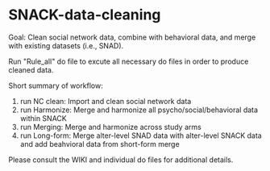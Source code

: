 # SNACK-data-cleaning

Goal: Clean social network data, combine with behavioral data, and merge with existing datasets (i.e., SNAD).

Run "Rule_all" do file to excute all necessary do files in order to produce cleaned data.

Short summary of workflow:

1. run NC clean: Import and clean social network data
2. run Harmonize: Merge and harmonize all psycho/social/behavioral data within SNACK
3. run Merging: Merge and harmonize across study arms
4. run Long-form: Merge alter-level SNAD data with alter-level SNACK data and add beahvioral data from short-form merge

Please consult the WIKI and individual do files for additional details.
